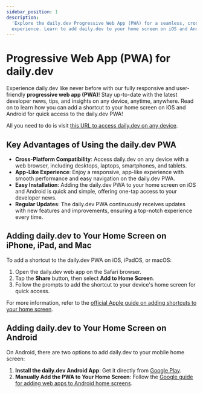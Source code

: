 ```yaml
---
sidebar_position: 1
description:
  'Explore the daily.dev Progressive Web App (PWA) for a seamless, cross-platform developer news
  experience. Learn to add daily.dev to your home screen on iOS and Android.'
---
```


# Progressive Web App (PWA) for daily.dev

Experience daily.dev like never before with our fully responsive and user-friendly **progressive web
app (PWA)**! Stay up-to-date with the latest developer news, tips, and insights on any device,
anytime, anywhere. Read on to learn how you can add a shortcut to your home screen on iOS and
Android for quick access to the daily.dev PWA!

All you need to do is visit [this URL to access daily.dev on any device](https://app.daily.dev).

## Key Advantages of Using the daily.dev PWA

- **Cross-Platform Compatibility**: Access daily.dev on any device with a web browser, including
  desktops, laptops, smartphones, and tablets.
- **App-Like Experience**: Enjoy a responsive, app-like experience with smooth performance and easy
  navigation on the daily.dev PWA.
- **Easy Installation**: Adding the daily.dev PWA to your home screen on iOS and Android is quick
  and simple, offering one-tap access to your developer news.
- **Regular Updates**: The daily.dev PWA continuously receives updates with new features and
  improvements, ensuring a top-notch experience every time.

## Adding daily.dev to Your Home Screen on iPhone, iPad, and Mac

To add a shortcut to the daily.dev PWA on iOS, iPadOS, or macOS:

1. Open the daily.dev web app on the Safari browser.
2. Tap the **Share** button, then select **Add to Home Screen**.
3. Follow the prompts to add the shortcut to your device's home screen for quick access.

For more information, refer to the
[official Apple guide on adding shortcuts to your home screen](https://support.apple.com/en-il/guide/iphone/iph42ab2f3a7/ios).

## Adding daily.dev to Your Home Screen on Android

On Android, there are two options to add daily.dev to your mobile home screen:

1. **Install the daily.dev Android App**: Get it directly from
   [Google Play](https://play.google.com/store/apps/details?id=dev.daily).
2. **Manually Add the PWA to Your Home Screen**: Follow the
   [Google guide for adding web apps to Android home screens](https://support.google.com/chrome/answer/9658361?hl=en&co=GENIE.Platform%3DAndroid).
